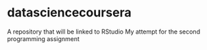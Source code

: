 # datasciencecoursera
A repository that will be linked to RStudio
My attempt for the second programming assignment
